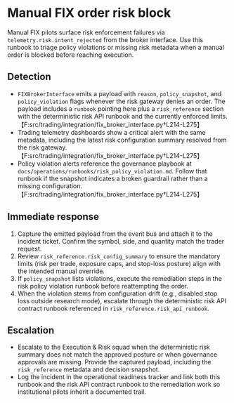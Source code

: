 # Manual FIX order risk block

Manual FIX pilots surface risk enforcement failures via `telemetry.risk.intent_rejected`
from the broker interface. Use this runbook to triage policy violations or missing risk
metadata when a manual order is blocked before reaching execution.

## Detection

* `FIXBrokerInterface` emits a payload with `reason`, `policy_snapshot`, and
  `policy_violation` flags whenever the risk gateway denies an order. The payload includes
  a `runbook` pointing here plus a `risk_reference` section with the deterministic risk API
  runbook and the currently enforced limits.【F:src/trading/integration/fix_broker_interface.py†L214-L275】
* Trading telemetry dashboards show a critical alert with the same metadata, including the
  latest risk configuration summary resolved from the risk gateway.【F:src/trading/integration/fix_broker_interface.py†L214-L275】
* Policy violation alerts reference the governance playbook at
  `docs/operations/runbooks/risk_policy_violation.md`. Follow that runbook if the snapshot
  indicates a broken guardrail rather than a missing configuration.【F:src/trading/integration/fix_broker_interface.py†L214-L275】

## Immediate response

1. Capture the emitted payload from the event bus and attach it to the incident ticket.
   Confirm the symbol, side, and quantity match the trader request.
2. Review `risk_reference.risk_config_summary` to ensure the mandatory limits (risk per
   trade, exposure caps, and stop-loss posture) align with the intended manual override.
3. If `policy_snapshot` lists violations, execute the remediation steps in the risk policy
   violation runbook before reattempting the order.
4. When the violation stems from configuration drift (e.g., disabled stop loss outside
   research mode), escalate through the deterministic risk API contract runbook referenced
   in `risk_reference.risk_api_runbook`.

## Escalation

* Escalate to the Execution & Risk squad when the deterministic risk summary does not match
  the approved posture or when governance approvals are missing. Provide the captured
  payload, including the `risk_reference` metadata and decision snapshot.
* Log the incident in the operational readiness tracker and link both this runbook and the
  risk API contract runbook to the remediation work so institutional pilots inherit a
  documented trail.
